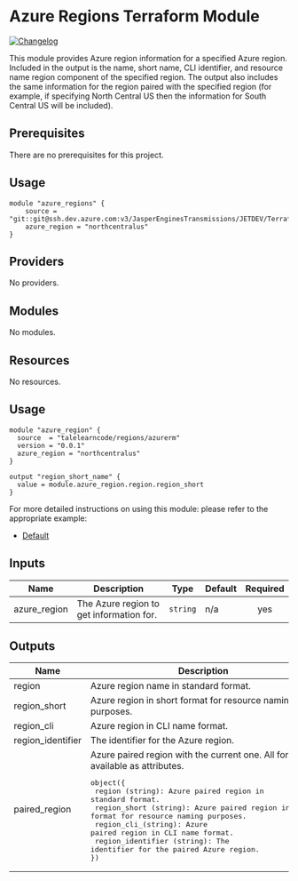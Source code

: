 # Azure Regions Terraform Module

[![Changelog](https://img.shields.io/badge/changelog-release-green.svg)](CHANGELOG.md)

This module provides Azure region information for a specified Azure region. Included in the output is the name, short name, CLI identifier, and resource name region component of the specified region. The output also includes the same information for the region paired with the specified region (for example, if specifying North Central US then the information for South Central US will be included).

## Prerequisites

There are no prerequisites for this project.

## Usage

```hcl
module "azure_regions" {
	source = "git::git@ssh.dev.azure.com:v3/JasperEnginesTransmissions/JETDEV/TerraformModule_AzureRegions"
	azure_region = "northcentralus"
}
```

## Providers

No providers.

## Modules

No modules.

## Resources

No resources.

## Usage

```hcl
module "azure_region" {
  source  = "talelearncode/regions/azurerm"
  version = "0.0.1"
  azure_region = "northcentralus"
}

output "region_short_name" {
  value = module.azure_region.region.region_short
}
```

For more detailed instructions on using this module: please refer to the appropriate example:

- [Default](examples/default/README.md)

## Inputs

| Name | Description | Type | Default | Required |
|------|-------------|------|---------|:--------:|
| azure\_region | The Azure region to get information for. | `string` | n/a | yes |

## Outputs

| Name              | Description                                                |
|-------------------|------------------------------------------------------------|
| region            | Azure region name in standard format.                      |
| region_short      | Azure region in short format for resource naming purposes. |
| region_cli        | Azure region in CLI name format.                           |
| region_identifier | The identifier for the Azure region.                       |
| paired_region     | Azure paired region with the current one. All formats available as attributes. <pre>object({<br>  region (string): Azure paired region in standard format.<br>  region_short (string): Azure paired region in short format for resource naming purposes.<br>  region_cli_(string): Azure paired region in CLI name format. <br>  region_identifier (string): The identifier for the paired Azure region.<br>})</pre> |